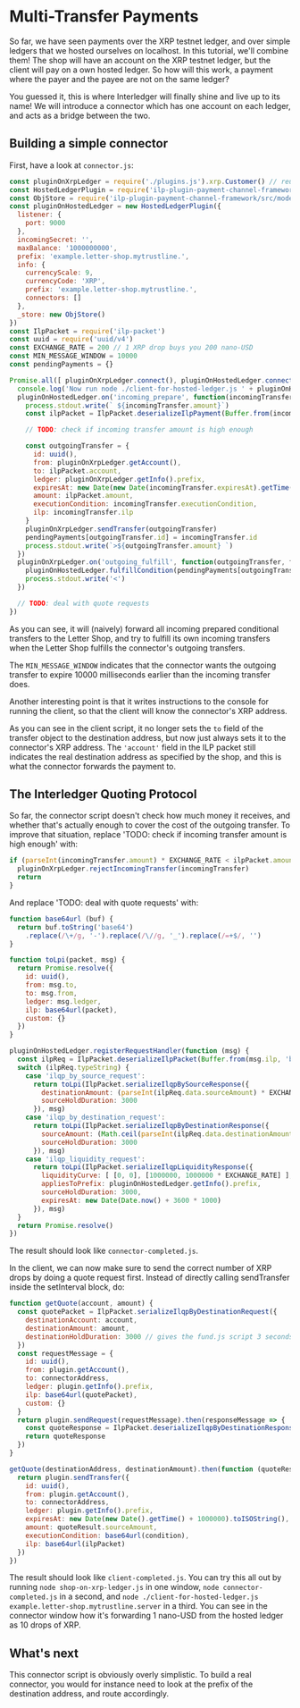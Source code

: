 # Multi-Transfer Payments

So far, we have seen payments over the XRP testnet ledger, and over simple ledgers that we hosted ourselves on localhost.
In this tutorial, we'll combine them! The shop will have an account on the XRP testnet ledger, but the client will
pay on a own hosted ledger. So how will this work, a payment where the payer and the payee are not on the same ledger?

You guessed it, this is where Interledger will finally shine and live up to its name! We will introduce a connector which has
one account on each ledger, and acts as a bridge between the two.

## Building a simple connector

First, have a look at `connector.js`:
```js
const pluginOnXrpLedger = require('./plugins.js').xrp.Customer() // reuse the XRP testnet account that was previously used for the client
const HostedLedgerPlugin = require('ilp-plugin-payment-channel-framework')
const ObjStore = require('ilp-plugin-payment-channel-framework/src/model/in-memory-store')
const pluginOnHostedLedger = new HostedLedgerPlugin({
  listener: {
    port: 9000
  },
  incomingSecret: '',
  maxBalance: '1000000000',
  prefix: 'example.letter-shop.mytrustline.',
  info: {
    currencyScale: 9,
    currencyCode: 'XRP',
    prefix: 'example.letter-shop.mytrustline.',
    connectors: []
  },
  _store: new ObjStore()
})
const IlpPacket = require('ilp-packet')
const uuid = require('uuid/v4')
const EXCHANGE_RATE = 200 // 1 XRP drop buys you 200 nano-USD
const MIN_MESSAGE_WINDOW = 10000
const pendingPayments = {}

Promise.all([ pluginOnXrpLedger.connect(), pluginOnHostedLedger.connect() ]).then(function () {
  console.log('Now run node ./client-for-hosted-ledger.js ' + pluginOnHostedLedger.getAccount())
  pluginOnHostedLedger.on('incoming_prepare', function(incomingTransfer) {
    process.stdout.write(` ${incomingTransfer.amount}`)
    const ilpPacket = IlpPacket.deserializeIlpPayment(Buffer.from(incomingTransfer.ilp, 'base64'))

    // TODO: check if incoming transfer amount is high enough

    const outgoingTransfer = {
      id: uuid(),
      from: pluginOnXrpLedger.getAccount(),
      to: ilpPacket.account,
      ledger: pluginOnXrpLedger.getInfo().prefix,
      expiresAt: new Date(new Date(incomingTransfer.expiresAt).getTime() - MIN_MESSAGE_WINDOW).toISOString(),
      amount: ilpPacket.amount,
      executionCondition: incomingTransfer.executionCondition,
      ilp: incomingTransfer.ilp
    }
    pluginOnXrpLedger.sendTransfer(outgoingTransfer)
    pendingPayments[outgoingTransfer.id] = incomingTransfer.id
    process.stdout.write(`>${outgoingTransfer.amount} `)
  })
  pluginOnXrpLedger.on('outgoing_fulfill', function(outgoingTransfer, fulfillment) {
    pluginOnHostedLedger.fulfillCondition(pendingPayments[outgoingTransfer.id], fulfillment)
    process.stdout.write('<')
  })

  // TODO: deal with quote requests
})
```

As you can see, it will (naively) forward all incoming prepared conditional transfers to the Letter Shop,
and try to fulfill its own incoming transfers when the Letter Shop fulfills the connector's outgoing transfers.

The `MIN_MESSAGE_WINDOW` indicates that the connector wants the outgoing transfer to expire 10000 milliseconds earlier than the incoming transfer does.

Another interesting point is that it writes instructions to the console for running the client, so that the client will know the connector's XRP address.

As you can see in the client script, it no longer sets the `to` field of the transfer object to the destination address, but now just always sets 
it to the connector's XRP address. The `'account'` field in the ILP packet still indicates the real destination address as specified by the shop,
and this is what the connector forwards the payment to.

## The Interledger Quoting Protocol

So far, the connector script doesn't check how much money it receives, and whether that's actually enough to cover the cost of the outgoing transfer.
To improve that situation, replace 'TODO: check if incoming transfer amount is high enough' with:
```js
if (parseInt(incomingTransfer.amount) * EXCHANGE_RATE < ilpPacket.amount) {
  pluginOnXrpLedger.rejectIncomingTransfer(incomingTransfer)
  return
}
```

And replace 'TODO: deal with quote requests' with:

```js
function base64url (buf) {
  return buf.toString('base64')
    .replace(/\+/g, '-').replace(/\//g, '_').replace(/=+$/, '')
}

function toLpi(packet, msg) {
  return Promise.resolve({
    id: uuid(),
    from: msg.to,
    to: msg.from,
    ledger: msg.ledger,
    ilp: base64url(packet),
    custom: {}
  })
}

pluginOnHostedLedger.registerRequestHandler(function (msg) {
  const ilpReq = IlpPacket.deserializeIlpPacket(Buffer.from(msg.ilp, 'base64'))
  switch (ilpReq.typeString) {
    case 'ilqp_by_source_request':
      return toLpi(IlpPacket.serializeIlqpBySourceResponse({
        destinationAmount: (parseInt(ilpReq.data.sourceAmount) * EXCHANGE_RATE).toString(),
        sourceHoldDuration: 3000
      }), msg)
    case 'ilqp_by_destination_request':
      return toLpi(IlpPacket.serializeIlqpByDestinationResponse({
        sourceAmount: (Math.ceil(parseInt(ilpReq.data.destinationAmount) / EXCHANGE_RATE)).toString(),
        sourceHoldDuration: 3000
      }), msg)
    case 'ilqp_liquidity_request':
      return toLpi(IlpPacket.serializeIlqpLiquidityResponse({
        liquidityCurve: [ [0, 0], [1000000, 1000000 * EXCHANGE_RATE] ],
        appliesToPrefix: pluginOnHostedLedger.getInfo().prefix,
        sourceHoldDuration: 3000,
        expiresAt: new Date(Date.now() + 3600 * 1000)
      }), msg)
  }
  return Promise.resolve()
})
```

The result should look like `connector-completed.js`.

In the client, we can now make sure to send the correct number of XRP drops by doing a quote request first.
Instead of directly calling sendTransfer inside the setInterval block, do:

```js
function getQuote(account, amount) {
  const quotePacket = IlpPacket.serializeIlqpByDestinationRequest({
    destinationAccount: account,
    destinationAmount: amount,
    destinationHoldDuration: 3000 // gives the fund.js script 3 seconds to fulfill
  })
  const requestMessage = {
    id: uuid(),
    from: plugin.getAccount(),
    to: connectorAddress,
    ledger: plugin.getInfo().prefix,
    ilp: base64url(quotePacket),
    custom: {}
  }
  return plugin.sendRequest(requestMessage).then(responseMessage => {
    const quoteResponse = IlpPacket.deserializeIlqpByDestinationResponse(Buffer.from(responseMessage.ilp, 'base64'))
    return quoteResponse
  })
}

getQuote(destinationAddress, destinationAmount).then(function (quoteResult) {
  return plugin.sendTransfer({
    id: uuid(),
    from: plugin.getAccount(),
    to: connectorAddress,
    ledger: plugin.getInfo().prefix,
    expiresAt: new Date(new Date().getTime() + 1000000).toISOString(),
    amount: quoteResult.sourceAmount,
    executionCondition: base64url(condition),
    ilp: base64url(ilpPacket)
  })
})
```

The result should look like `client-completed.js`. You can try this all out by running `node shop-on-xrp-ledger.js` in one window,
`node connector-completed.js` in a second, and `node ./client-for-hosted-ledger.js example.letter-shop.mytrustline.server` in a third.
You can see in the connector window how it's forwarding 1 nano-USD from the hosted ledger as 10 drops of XRP.


## What's next

This connector script is obviously overly simplistic.
To build a real connector, you would for instance need to look at the prefix of the destination address, and route accordingly.
